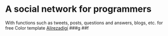 # A social network for programmers
With functions such as tweets, posts, questions and answers, blogs, etc. for free
Color template [Alirezadigi](https://colorhunt.co/palette/2c3333395b64a5c9cae7f6f2)
###g
##f
